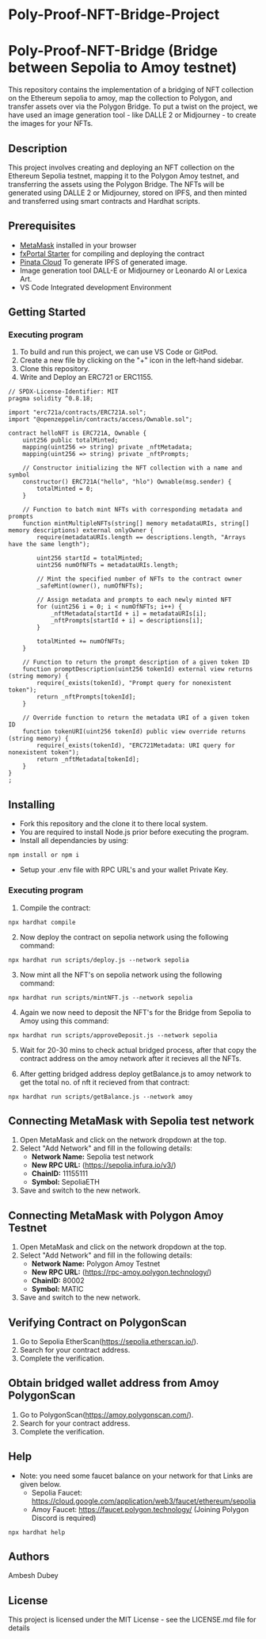 # Poly-Proof-NFT-Bridge-Project
# Poly-Proof-NFT-Bridge (Bridge between Sepolia to Amoy testnet)

This repository contains the implementation of a bridging of NFT collection on the Ethereum sepolia to amoy, map the collection to Polygon, and transfer assets over via the Polygon Bridge. To put a twist on the project, we have used an image generation tool - like DALLE 2 or Midjourney - to create the images for your NFTs.

## Description

This project involves creating and deploying an NFT collection on the Ethereum Sepolia testnet, mapping it to the Polygon Amoy testnet, and transferring the assets using the Polygon Bridge. The NFTs will be generated using DALLE 2 or Midjourney, stored on IPFS, and then minted and transferred using smart contracts and Hardhat scripts.


## Prerequisites

- [MetaMask](https://metamask.io/) installed in your browser
- [fxPortal Starter](https://github.com/Metacrafters/fxPortalStarter) for compiling and deploying the contract
- [Pinata Cloud](https://www.pinata.cloud/) To generate IPFS of generated image.
- Image generation tool DALL-E or Midjourney or Leonardo AI or Lexica Art.
- VS Code Integrated development Environment 

## Getting Started

### Executing program

1. To build and run this project, we can use VS Code or GitPod.
2. Create a new file by clicking on the "+" icon in the left-hand sidebar.
3. Clone this repository.
4. Write and Deploy an ERC721 or ERC1155. 

```
// SPDX-License-Identifier: MIT
pragma solidity ^0.8.18;

import "erc721a/contracts/ERC721A.sol";
import "@openzeppelin/contracts/access/Ownable.sol";

contract helloNFT is ERC721A, Ownable {
    uint256 public totalMinted;
    mapping(uint256 => string) private _nftMetadata;
    mapping(uint256 => string) private _nftPrompts;

    // Constructor initializing the NFT collection with a name and symbol
    constructor() ERC721A("hello", "hlo") Ownable(msg.sender) {
        totalMinted = 0;
    }

    // Function to batch mint NFTs with corresponding metadata and prompts
    function mintMultipleNFTs(string[] memory metadataURIs, string[] memory descriptions) external onlyOwner {
        require(metadataURIs.length == descriptions.length, "Arrays have the same length");

        uint256 startId = totalMinted;
        uint256 numOfNFTs = metadataURIs.length;

        // Mint the specified number of NFTs to the contract owner
        _safeMint(owner(), numOfNFTs);

        // Assign metadata and prompts to each newly minted NFT
        for (uint256 i = 0; i < numOfNFTs; i++) {
            _nftMetadata[startId + i] = metadataURIs[i];
            _nftPrompts[startId + i] = descriptions[i];
        }

        totalMinted += numOfNFTs;
    }
    
    // Function to return the prompt description of a given token ID
    function promptDescription(uint256 tokenId) external view returns (string memory) {
        require(_exists(tokenId), "Prompt query for nonexistent token");
        return _nftPrompts[tokenId];
    }

    // Override function to return the metadata URI of a given token ID
    function tokenURI(uint256 tokenId) public view override returns (string memory) {
        require(_exists(tokenId), "ERC721Metadata: URI query for nonexistent token");
        return _nftMetadata[tokenId];
    }    
}
;
```

## Installing
* Fork this repository and the clone it to there local system. 
* You are required to install Node.js prior before executing the program.
* Install all dependancies by using:
```shell
npm install or npm i
```
* Setup your .env file with RPC URL's and your wallet Private Key.

### Executing program

1. Compile the contract:
```shell
npx hardhat compile
```

2. Now deploy the contract on sepolia network using the following command:
```shell
npx hardhat run scripts/deploy.js --network sepolia
```

3. Now mint all the NFT's on sepolia network using the following command:
```shell
npx hardhat run scripts/mintNFT.js --network sepolia
```
4. Again we now need to deposit the NFT's for the Bridge from Sepolia to Amoy using this command:
```shell
npx hardhat run scripts/approveDeposit.js --network sepolia
```
5. Wait for 20-30 mins to check actual bridged process, after that copy the contract address on the amoy network after it recieves all the NFTs.

6. After getting bridged address deploy getBalance.js to amoy network to get the total no. of nft it recieved from that contract:
```shell
npx hardhat run scripts/getBalance.js --network amoy
```

## Connecting MetaMask with Sepolia test network

1. Open MetaMask and click on the network dropdown at the top.
2. Select "Add Network" and fill in the following details:
    - **Network Name:** Sepolia test network
    - **New RPC URL:** (https://sepolia.infura.io/v3/)
    - **ChainID:** 11155111
    - **Symbol:** SepoliaETH
3. Save and switch to the new network.

## Connecting MetaMask with Polygon Amoy Testnet

1. Open MetaMask and click on the network dropdown at the top.
2. Select "Add Network" and fill in the following details:
    - **Network Name:** Polygon Amoy Testnet
    - **New RPC URL:** (https://rpc-amoy.polygon.technology/)
    - **ChainID:** 80002
    - **Symbol:** MATIC
3. Save and switch to the new network.

## Verifying Contract on PolygonScan

1. Go to Sepolia EtherScan(https://sepolia.etherscan.io/).
2. Search for your contract address.
3. Complete the verification.

## Obtain bridged wallet address from Amoy PolygonScan

1. Go to PolygonScan(https://amoy.polygonscan.com/).
2. Search for your contract address.
3. Complete the verification.

## Help

* Note: you need some faucet balance on your network for that Links are given below.
  * Sepolia Faucet: https://cloud.google.com/application/web3/faucet/ethereum/sepolia
  * Amoy Faucet: https://faucet.polygon.technology/ (Joining Polygon Discord is required)
```
npx hardhat help
```

## Authors

Ambesh Dubey

## License

This project is licensed under the MIT License - see the LICENSE.md file for details
